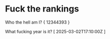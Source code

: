 # Fuck the rankings

Who the hell am I?
{ 12344393 }

What fucking year is it?
[ 2025-03-02T17:10:00Z ]
